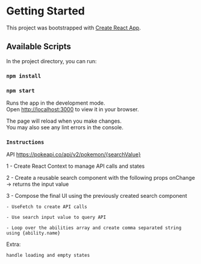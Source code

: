 # Getting Started

This project was bootstrapped with [Create React App](https://github.com/facebook/create-react-app).

## Available Scripts

In the project directory, you can run:

### `npm install`
### `npm start`

Runs the app in the development mode.\
Open [http://localhost:3000](http://localhost:3000) to view it in your browser.

The page will reload when you make changes.\
You may also see any lint errors in the console.

### `Instructions`

API 
https://pokeapi.co/api/v2/pokemon/{searchValue}

1 - Create React Context to manage API calls and states

2 - Create a reusable search component with the following props
    onChange -> returns the input value

3 - Compose the final UI using the previously created search component

    - UseFetch to create API calls

    - Use search input value to query API

    - Loop over the abilities array and create comma separated string using {ability.name}


Extra:

    handle loading and empty states
